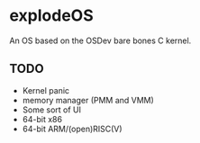 # explodeOS
An OS based on the OSDev bare bones C kernel.
## TODO
- Kernel panic
- memory manager (PMM and VMM)
- Some sort of UI
- 64-bit x86
- 64-bit ARM/(open)RISC(V)
